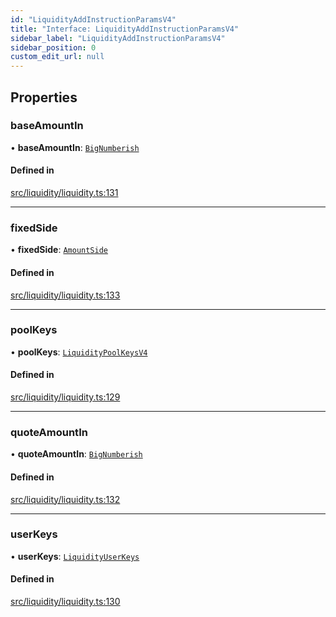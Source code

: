 ```yaml
---
id: "LiquidityAddInstructionParamsV4"
title: "Interface: LiquidityAddInstructionParamsV4"
sidebar_label: "LiquidityAddInstructionParamsV4"
sidebar_position: 0
custom_edit_url: null
---
```


## Properties

### baseAmountIn

• **baseAmountIn**: [`BigNumberish`](../modules.md#bignumberish)

#### Defined in

[src/liquidity/liquidity.ts:131](https://github.com/alpha-defi/raydium-sdk/blob/4217474/src/liquidity/liquidity.ts#L131)

___

### fixedSide

• **fixedSide**: [`AmountSide`](../modules.md#amountside)

#### Defined in

[src/liquidity/liquidity.ts:133](https://github.com/alpha-defi/raydium-sdk/blob/4217474/src/liquidity/liquidity.ts#L133)

___

### poolKeys

• **poolKeys**: [`LiquidityPoolKeysV4`](../modules.md#liquiditypoolkeysv4)

#### Defined in

[src/liquidity/liquidity.ts:129](https://github.com/alpha-defi/raydium-sdk/blob/4217474/src/liquidity/liquidity.ts#L129)

___

### quoteAmountIn

• **quoteAmountIn**: [`BigNumberish`](../modules.md#bignumberish)

#### Defined in

[src/liquidity/liquidity.ts:132](https://github.com/alpha-defi/raydium-sdk/blob/4217474/src/liquidity/liquidity.ts#L132)

___

### userKeys

• **userKeys**: [`LiquidityUserKeys`](LiquidityUserKeys.md)

#### Defined in

[src/liquidity/liquidity.ts:130](https://github.com/alpha-defi/raydium-sdk/blob/4217474/src/liquidity/liquidity.ts#L130)

